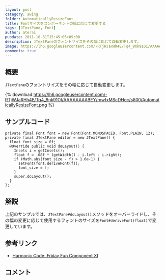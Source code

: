 ```yaml
---
layout: post
category: swing
folder: AutomaticallyResizeFont
title: Fontサイズをコンポーネントの幅に応じて変更する
tags: [JTextPane, Font]
author: aterai
pubdate: 2011-10-31T15:45:05+09:00
description: JTextPaneのフォントサイズをその幅に応じて自動変更します。
image: https://lh6.googleusercontent.com/-RTjWJaRHh4E/Tq4_8nk91OI/AAAAAAAABEY/mwfxMScDHec/s800/AutomaticallyResizeFont.png
comments: true
---
```

## 概要
`JTextPane`のフォントサイズをその幅に応じて自動変更します。

{% download https://lh6.googleusercontent.com/-RTjWJaRHh4E/Tq4_8nk91OI/AAAAAAAABEY/mwfxMScDHec/s800/AutomaticallyResizeFont.png %}

## サンプルコード
<pre class="prettyprint"><code>private final Font font = new Font(Font.MONOSPACED, Font.PLAIN, 12);
private final JTextPane editor = new JTextPane() {
  float font_size = 0f;
  @Override public void doLayout() {
    Insets i = getInsets();
    float f = .08f * (getWidth() - i.left - i.right);
    if (Math.abs(font_size - f) &gt; 1.0e-1) {
      setFont(font.deriveFont(f));
      font_size = f;
    }
    super.doLayout();
  }
};
</code></pre>

## 解説
上記のサンプルでは、`JTextPane#doLayout()`メソッドをオーバーライドし、その幅の変更に応じて使用するフォントのサイズを`Font#deriveFont(float)`で変更しています。

## 参考リンク
- [Harmonic Code: Friday Fun Component XI](http://harmoniccode.blogspot.com/2011/10/friday-fun-component-xi.html)

<!-- dummy comment line for breaking list -->

## コメント
